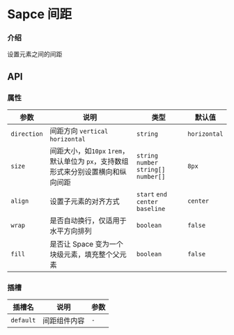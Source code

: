 # Sapce 间距

### 介绍

设置元素之间的间距

<code src="./demo/index.tsx"></code>

## API

### 属性

| 参数        | 说明                                                                             | 类型                                    | 默认值       |
| ----------- | -------------------------------------------------------------------------------- | --------------------------------------- | ------------ |
| `direction` | 间距方向 `vertical` `horizontal`                                                 | `string`                                | `horizontal` |
| `size`      | 间距大小，如`10px` `1rem`，默认单位为 `px`，支持数组形式来分别设置横向和纵向间距 | `string` `number` `string[]` `number[]` | `8px`        |
| `align`     | 设置子元素的对齐方式                                                             | `start` `end` `center` `baseline`       | `center`     |
| `wrap`      | 是否自动换行，仅适用于水平方向排列                                               | `boolean`                               | `false`      |
| `fill`      | 是否让 Space 变为一个块级元素，填充整个父元素                                    | `boolean`                               | `false`      |

### 插槽

| 插槽名    | 说明         | 参数 |
| --------- | ------------ | ---- |
| `default` | 间距组件内容 | `-`  |
